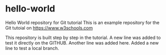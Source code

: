 # hello-world
Hello World repository for Git tutorial
This is an example repository for the Git tutoial on https://www.w3schools.com

This repository is built step by step in the tutorial.
A new line was added to test it directly on the GITHUB.
Another line was added here.
Added a new line to test a local branch.
